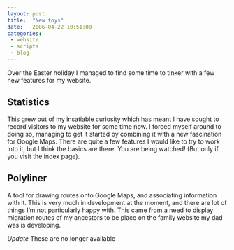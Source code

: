 ```yaml
---
layout: post
title:  "New toys"
date:   2006-04-22 10:51:00
categories:
 - website
 - scripts
 - blog
---
```


Over the Easter holiday I managed to find some time to tinker with a few new
features for my website.

Statistics
----------

This grew out of my insatiable curiosity which has meant I have sought to
record visitors to my website for some time now. I forced myself around to
doing so, managing to get it started by combining it with a new fascination for
Google Maps. There are quite a few features I would like to try to work into
it, but I think the basics are there. You are being watched! (But only if you
visit the index page).

Polyliner
---------

A tool for drawing routes onto Google Maps, and associating information with
it. This is very much in development at the moment, and there are lot of things
I’m not particularly happy with. This came from a need to display migration
routes of my ancestors to be place on the family website my dad was is
developing.

*Update* These are no longer available
